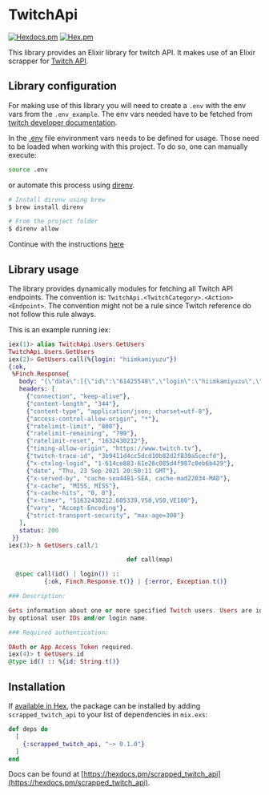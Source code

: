 # TwitchApi

[![Hexdocs.pm](https://img.shields.io/badge/hexdocs-online-blue)](https://hexdocs.pm/scrapped_twitch_api/)
[![Hex.pm](https://img.shields.io/hexpm/v/scrapped_twitch_api.svg)](https://hex.pm/packages/scrapped_twitch_api)
<!--- [![Hex.pm Downloads](https://img.shields.io/hexpm/dt/scrapped_twitch_api)](https://hex.pm/packages/scrapped_twitch_api) -->

This library provides an Elixir library for twitch API. It makes use of an Elixir scrapper for [Twitch API](https://github.com/kamiyuzu/twitch_api_scraper).

## Library configuration

For making use of this library you will need to create a `.env` with the env vars from the `.env_example`. The env vars needed have to be fetched from [twitch developer documentation](https://dev.twitch.tv/docs/api).

In the [.env](.env) file environment vars needs to be defined for usage. Those need to be loaded when working with this project. To do so, one can manually execute:

```bash
source .env
```

or automate this process using [direnv](https://direnv.net/).

```bash
# Install direnv using brew
$ brew install direnv

# From the project folder
$ direnv allow
```

Continue with the instructions [here](https://github.com/direnv/direnv#setup)

## Library usage

The library provides dynamically modules for fetching all Twitch API endpoints. The convention is: `TwitchApi.<TwitchCategory>.<Action><Endpoint>`. The convention might not be a rule since Twitch reference do not follow this rule always.

This is an example running iex:

```elixir
iex(1)> alias TwitchApi.Users.GetUsers
TwitchApi.Users.GetUsers
iex(2)> GetUsers.call(%{login: "hiimkamiyuzu"})
{:ok,
 %Finch.Response{
   body: "{\"data\":[{\"id\":\"61425548\",\"login\":\"hiimkamiyuzu\",\"display_name\":\"hiimkamiyuzu\",\"type\":\"\",\"broadcaster_type\":\"\",\"description\":\"\",\"profile_image_url\":\"https://static-cdn.jtvnw.net/user-default-pictures-uv/294c98b5-e34d-42cd-a8f0-140b72fba9b0-profile_image-300x300.png\",\"offline_image_url\":\"\",\"view_count\":56,\"created_at\":\"2014-04-22T20:21:11Z\"}]}",
   headers: [
     {"connection", "keep-alive"},
     {"content-length", "344"},
     {"content-type", "application/json; charset=utf-8"},
     {"access-control-allow-origin", "*"},
     {"ratelimit-limit", "800"},
     {"ratelimit-remaining", "799"},
     {"ratelimit-reset", "1632430212"},
     {"timing-allow-origin", "https://www.twitch.tv"},
     {"twitch-trace-id", "3b9411d4cc5dcd10b82d2f839a5cecfd"},
     {"x-ctxlog-logid", "1-614ce883-61e26c085d4f987c0eb6b429"},
     {"date", "Thu, 23 Sep 2021 20:50:11 GMT"},
     {"x-served-by", "cache-sea4481-SEA, cache-mad22034-MAD"},
     {"x-cache", "MISS, MISS"},
     {"x-cache-hits", "0, 0"},
     {"x-timer", "S1632430212.605339,VS0,VS0,VE180"},
     {"vary", "Accept-Encoding"},
     {"strict-transport-security", "max-age=300"}
   ],
   status: 200
 }}
iex(3)> h GetUsers.call/1

                                 def call(map)                                  

  @spec call(id() | login()) ::
          {:ok, Finch.Response.t()} | {:error, Exception.t()}

### Description:

Gets information about one or more specified Twitch users. Users are identified
by optional user IDs and/or login name.

### Required authentication:

OAuth or App Access Token required.
iex(4)> t GetUsers.id
@type id() :: %{id: String.t()}
```

## Installation

If [available in Hex](https://hex.pm/docs/publish), the package can be installed
by adding `scrapped_twitch_api` to your list of dependencies in `mix.exs`:

```elixir
def deps do
  [
    {:scrapped_twitch_api, "~> 0.1.0"}
  ]
end
```

Docs can be found at [https://hexdocs.pm/scrapped_twitch_api](https://hexdocs.pm/scrapped_twitch_api).

